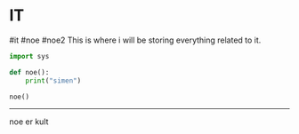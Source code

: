 # IT
#it #noe #noe2
This is where i will be storing everything related to it.  

```python
import sys

def noe():
	print("simen")

noe()
```
 
---


noe er kult

